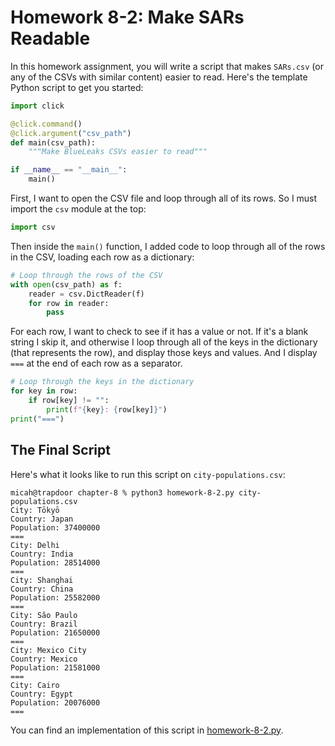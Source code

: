 # Homework 8-2: Make SARs Readable

In this homework assignment, you will write a script that makes `SARs.csv` (or any of the CSVs with similar content) easier to read. Here's the template Python script to get you started:

```python
import click

@click.command()
@click.argument("csv_path")
def main(csv_path):
    """Make BlueLeaks CSVs easier to read"""

if __name__ == "__main__":
    main()
```

First, I want to open the CSV file and loop through all of its rows. So I must import the `csv` module at the top:

```python
import csv
```

Then inside the `main()` function, I added code to loop through all of the rows in the CSV, loading each row as a dictionary:

```python
# Loop through the rows of the CSV
with open(csv_path) as f:
    reader = csv.DictReader(f)
    for row in reader:
        pass
```

For each row, I want to check to see if it has a value or not. If it's a blank string I skip it, and otherwise I loop through all of the keys in the dictionary (that represents the row), and display those keys and values. And I display `===` at the end of each row as a separator.

```python
# Loop through the keys in the dictionary
for key in row:
    if row[key] != "":
        print(f"{key}: {row[key]}")
print("===")
```

## The Final Script

Here's what it looks like to run this script on `city-populations.csv`:

```
micah@trapdoor chapter-8 % python3 homework-8-2.py city-populations.csv 
City: Tōkyō
Country: Japan
Population: 37400000
===
City: Delhi
Country: India
Population: 28514000
===
City: Shanghai
Country: China
Population: 25582000
===
City: São Paulo
Country: Brazil
Population: 21650000
===
City: Mexico City
Country: Mexico
Population: 21581000
===
City: Cairo
Country: Egypt
Population: 20076000
===
```

You can find an implementation of this script in [homework-8-2.py](./homework-8-2.py).

